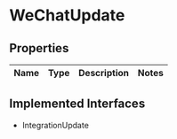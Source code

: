 

# WeChatUpdate

## Properties

Name | Type | Description | Notes
------------ | ------------- | ------------- | -------------


## Implemented Interfaces

* IntegrationUpdate


